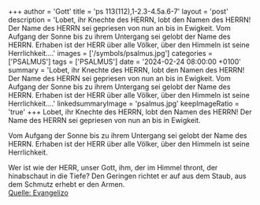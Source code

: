 +++
author = 'Gott'
title = 'ps 113(112),1-2.3-4.5a.6-7'
layout = 'post'
description = 'Lobet, ihr Knechte des HERRN,  lobt den Namen des HERRN! Der Name des HERRN sei gepriesen  von nun an bis in Ewigkeit.  Vom Aufgang der Sonne bis zu ihrem Untergang  sei gelobt der Name des HERRN. Erhaben ist der HERR über alle Völker,  über den Himmeln ist seine Herrlichkeit....'
images = ['/symbols/psalmus.jpg']
categories = ['PSALMUS']
tags = ['PSALMUS']
date = '2024-02-24 08:00:00 +0100'
summary = 'Lobet, ihr Knechte des HERRN,  lobt den Namen des HERRN! Der Name des HERRN sei gepriesen  von nun an bis in Ewigkeit.  Vom Aufgang der Sonne bis zu ihrem Untergang  sei gelobt der Name des HERRN. Erhaben ist der HERR über alle Völker,  über den Himmeln ist seine Herrlichkeit....'
linkedsummaryImage = 'psalmus.jpg'
keepImageRatio = 'true'
+++
Lobet, ihr Knechte des HERRN, 
lobt den Namen des HERRN!
Der Name des HERRN sei gepriesen 
von nun an bis in Ewigkeit.

Vom Aufgang der Sonne bis zu ihrem Untergang 
sei gelobt der Name des HERRN.
Erhaben ist der HERR über alle Völker, 
über den Himmeln ist seine Herrlichkeit.<!--more-->

Wer ist wie der HERR, unser Gott,
ihm, der im Himmel thront,
der hinabschaut in die Tiefe?
Den Geringen richtet er auf aus dem Staub, 
aus dem Schmutz erhebt er den Armen.<br> [Quelle: Evangelizo](https://evangeliumtagfuertag.org/DE/gospel)